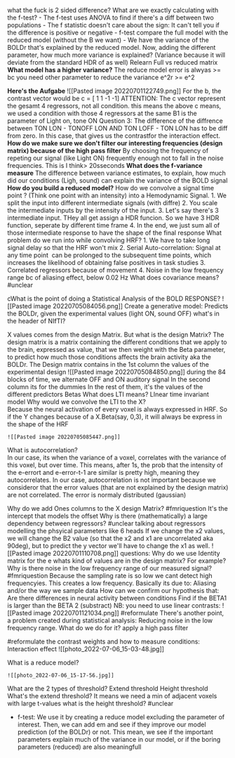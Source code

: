 what the fuck is 2 sided difference? What are we exactly calculating with the f-test?
	- The f-test uses ANOVA to find if there's a diff between two populations
	- The f statistic doesn't care about the sign: It can't tell you if the difference is positive or negative
	- f-test compare the full model with the reduced model (without the B we want)
	- We have the variance of the BOLDr that's explained by the reduced model. Now, adding the different parameter, how much more variance is explained? (Variance because it will deviate from the standard HDR of as well)
 Relearn Full vs reduced matrix
 **What model has a higher variance?**
	The reduce model error is alwyas >= bc you need other parameter to reduce the variance
	e^2r >= e^2


**Here's the Aufgabe**
	![[Pasted image 20220701122749.png]]
	For the b, the contrast vector would be c = [ 1 1 -1 -1]
	ATTENTION: The c vector represent the gesamt 4 regressors, not all  condition. this means the above c means, we used a condition with those 4 regressors at the same B1 is the parameter of Light on, tone ON
	Question 3:
		The difference of the diffrence between TON LON - TONOFF LON  AND TON LOFF - TON LON has to be diff  from zero. In this case, that gives us the contrastfor the interaction effect.
**How do we make sure we don't filter our interesting frequencies (design matrix) because of the high pass filter**
	By choosing the frequency of repeting our signal (like Light ON) frequently enough not to fall in the noise frequencies. This is I think> 20sseconds
**What does the f-variance measure**
	The difference between variance estimates, to explain, how much did our conditions (Ligh, sound) can explain the variance of the BOLD signal
**How do you build a reduced model?**
How do we convolve a signal time point ? (Think one point with an intensity) into a Hemodynamic Signal.
	1. We  split the input into different intermediate signals (with diffre)
	2. You scale the intermediate inputs by the intensity of the input. 
	3. Let's say there's 3  intermediate input. THey all get assign a HDR funcion. So we have 3 HDR function, seperate by different time frame
	4. In the end, we just sum all of those intermediate response to have the shape of the final response
What problem do we run into while convolving HRF?
	1. We have to take long signal delay so that the HRF won't mix
	2. Serial Auto-correlation: Signal at any time point  can be prolonged to the subsequent time points, which increases the likelihood of obtaining false positives in task studies
	3. Correlated regressors because of movement
	4. Noise in the low frequency range bc of aliasing effect, below 0.02 Hz
What does covariance means? #unclear  

cWhat is the point of doing a Statistical Analysis of the BOLD RESPONSE?
	![[Pasted image 20220705084056.png]]
	Create a generative model: Predicts the BOLDr, given the experimental values (light ON, sound OFF)
what's in the header of NIfTI?
	

X values comes from the design Matrix. But what is the design Matrix?
	The design matrix is a matrix containing the different conditions that we apply to the brain, expressed as value, that we then weight with the Beta parameter, to predict how much those conditions affects the brain activity aka the BOLDr. 
	The Design matrix contains in the 1st column the values of the experimental design
	![[Pasted image 20220705084850.png]]
	during the 84 blocks of time, we alternate OFF and ON auditory signal
	In the second column its for the dummies
	In the rest of them, it's the values of the different predictors Betas
What does LTI means?
	LInear time invariant model
Why would we convolve the LTI to the X?  
	Because the neural activation of every voxel is always expressed in HRF. So if the Y changes because of a X.Beta(say, 0,3), it will always be express in the shape of the HRF
	
	![[Pasted image 20220705085447.png]]
What is autocorrelation?   
	In our case, its when the variance of a voxel, correlates with the variance of this voxel, but over time. This means, after 1s, the prob that the intensity of the e-errort and e-error-t-1 are similar is pretty high, meaning they autocorrelates. 
In our case, autocorrelation is not important because we consideror that the error values (that are not explained by the design matrix) are not correlated. The error is normaly distributed (gaussian)

Why do we add Ones columns to the  X design Matrix? #fmriquestion
	It's the intercept that models the offset
Why is there (mathematically) a large dependency between regressors? #unclear
	talking about regressors modelling the phsyical parameters like 6 heads
	If we change the x2 values, we will change the B2 value (so that the x2 and x1 are uncorrelated aka 90deg), but to predict the y vector we'll have to change the x1 as well. 
	![[Pasted image 20220701110708.png]]
questions: Why do we use Identity matrix for the e
whats kind of values are in the design matrix? For example?
Why is there noise in the low frequency range of our measured signal? #fmriquestion 
	Because the sampling rate is so low we cant detect high frequencyies. This creates a low frequency. Basically its due to: Aliasing and/or the way we sample data
How can we confirm our hypothesis that: Are there differences in neural activity between conditions
	Find if the BETA1 is larger than the BETA 2 (substract)
		NB: you need to use linear contrasts: ![[Pasted image 20220701121034.png]] #reformulate 
There's another point, a problem created during statistical analysis: Reducing noise in the low frequency range. What do we do for it?
	apply a high pass filter

#reformulate the contrast weights and how to measure conditions: Interaction effect
	![[photo_2022-07-06_15-03-48.jpg]]

What is a reduce model?
	
	![[photo_2022-07-06_15-17-56.jpg]] 
What are the 2 types of threshold?
		Extend threshold
		Height threshold
		What's the extend threshold? 
			It means we need a min of adjacent voxels with large t-values
		what is the height threshold? #unclear  
- f-test: We use it by creating a reduce model excluding the parameter of interest. Then, we can add em and see if they improve our model prediction (of the BOLDr) or not.  This mean, we see if the important parameters explain much of the variance in our model, or if the boring parameters (reduced) are also meaningfull

